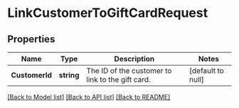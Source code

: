 # LinkCustomerToGiftCardRequest

## Properties
Name | Type | Description | Notes
------------ | ------------- | ------------- | -------------
**CustomerId** | **string** | The ID of the customer to link to the gift card. | [default to null]

[[Back to Model list]](../README.md#documentation-for-models) [[Back to API list]](../README.md#documentation-for-api-endpoints) [[Back to README]](../README.md)


